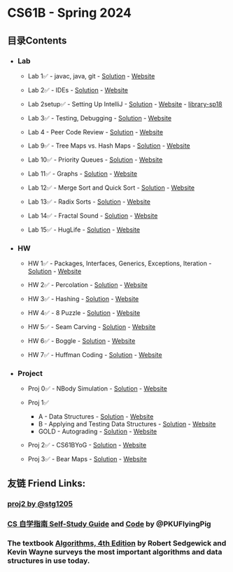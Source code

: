 # **CS61B - Spring 2024**

## **目录Contents**

- ### Lab
  - Lab 1✅ - javac, java, git - [Solution](lab1/) - [Website](https://sp18.datastructur.es/materials/lab/lab1/lab1)

  - Lab 2✅ - IDEs - [Solution](lab2/) - [Website](https://sp18.datastructur.es/materials/lab/lab2/lab2)

  - Lab 2setup✅ - Setting Up IntelliJ - [Solution](lab2setup/) - [Website](https://sp18.datastructur.es/materials/lab/lab2setup/lab2setup) - [library-sp18](https://github.com/Berkeley-CS61B/library-sp18/tree/f63dd94bbf9496dd6642a63cb5e8dd26b32e1728)

  - Lab 3✅ - Testing, Debugging - [Solution](lab3/) - [Website](https://sp18.datastructur.es/materials/lab/lab3/lab3)

  - Lab 4 - Peer Code Review - [Solution](lab4/) - [Website](https://sp18.datastructur.es/materials/lab/lab4/lab4)

  - Lab 9✅ - Tree Maps vs. Hash Maps - [Solution](lab9/) - [Website](https://sp18.datastructur.es/materials/lab/lab9/lab9)

  - Lab 10✅ - Priority Queues - [Solution](lab10/) - [Website](https://sp18.datastructur.es/materials/lab/lab10/lab10)

  - Lab 11✅ - Graphs - [Solution](lab11/) - [Website](https://sp18.datastructur.es/materials/lab/lab11/lab11)

  - Lab 12✅ - Merge Sort and Quick Sort - [Solution](lab12/) - [Website](https://sp18.datastructur.es/materials/lab/lab12/lab12)

  - Lab 13✅ - Radix Sorts - [Solution](lab13/) - [Website](https://sp18.datastructur.es/materials/lab/lab13/lab13)

  - Lab 14✅ - Fractal Sound - [Solution](lab14/) - [Website](https://sp18.datastructur.es/materials/lab/lab14/lab14)

  - Lab 15✅ - HugLife - [Solution](lab15/) - [Website](https://sp18.datastructur.es/materials/lab/lab15/lab15)

- ### HW
  - HW 1✅ - Packages, Interfaces, Generics, Exceptions, Iteration - [Solution](hw1/) - [Website](https://sp18.datastructur.es/materials/hw/hw1/hw1)

  - HW 2✅ - Percolation - [Solution](hw2/) - [Website](https://sp18.datastructur.es/materials/hw/hw2/hw2)

  - HW 3✅ - Hashing - [Solution](hw3/) - [Website](https://sp18.datastructur.es/materials/hw/hw3/hw3)

  - HW 4✅ - 8 Puzzle - [Solution](hw4/) - [Website](https://sp18.datastructur.es/materials/hw/hw4/hw4)

  - HW 5✅ - Seam Carving - [Solution](hw5/) - [Website](https://sp18.datastructur.es/materials/hw/hw5/hw5)

  - HW 6✅ - Boggle - [Solution](hw6/) - [Website](https://sp18.datastructur.es/materials/hw/hw6/hw6)

  - HW 7✅ - Huffman Coding - [Solution](hw7/) - [Website](https://sp18.datastructur.es/materials/hw/hw7/hw7)

- ### Project
  - Proj 0✅ - NBody Simulation - [Solution](proj0/) - [Website](https://sp18.datastructur.es/materials/proj/proj0/proj0)

  - Proj 1✅
    - A - Data Structures - [Solution](proj1a/) - [Website](https://sp18.datastructur.es/materials/proj/proj1a/proj1a)
    - B - Applying and Testing Data Structures - [Solution](proj1b/) - [Website](https://sp18.datastructur.es/materials/proj/proj1b/proj1b)
    - GOLD - Autograding - [Solution](proj1gold/) - [Website](https://sp18.datastructur.es/materials/proj/proj1gold/proj1gold)

  - Proj 2✅ - CS61BYoG - [Solution](proj2/) - [Website](https://sp18.datastructur.es/materials/proj/proj2/proj2.html)

  - Proj 3✅ - Bear Maps - [Solution](proj3/) - [Website](https://sp18.datastructur.es/materials/proj/proj3/proj3)

## **友链 Friend Links:**

### [proj2 by @stg1205](https://github.com/stg1205/CS61B/tree/master/proj2/byog)

### [CS 自学指南 Self-Study Guide](https://csdiy.wiki) and [Code](https://github.com/PKUFlyingPig/CS61B) by @PKUFlyingPig

###  The textbook [Algorithms, 4th Edition](https://algs4.cs.princeton.edu/home/) by Robert Sedgewick and Kevin Wayne surveys the most important algorithms and data structures in use today.
